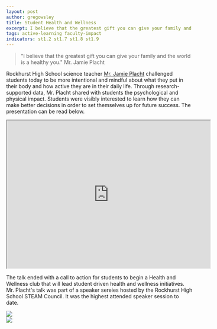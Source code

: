 ```yaml
---
layout: post
author: gregowsley
title: Student Health and Wellness
excerpt: I believe that the greatest gift you can give your family and the world is a healthy you.
tags: active-learning faculty-impact
indicators: st1.2 st1.7 st1.8 st1.9
---
```


<blockquote>"I believe that the greatest gift you can give your family and the world is a healthy you."   Mr. Jamie Placht</blockquote>

Rockhurst High School science teacher [Mr. Jamie Placht](https://alumservicecorps.org/the-beauty-of-the-moment/) challenged students today to be more intentional and mindful about what they put in their body and how active they are in their daily life. Through research-supported data, Mr. Placht shared with students the psychological and physical impact. Students were visibly interested to learn how they can make better decisions in order to set themselves up for future success. The presentation can be read below.
<div class="embed-container">
  <iframe width="550" height="400" src="https://prezi.com/view/VSgw3dqGQofyrAlgcVmF/embed" webkitallowfullscreen="1" mozallowfullscreen="1" allowfullscreen="1"></iframe>
</div>

The talk ended with a call to action for students to begin a Health and Wellness club that will lead student driven health and wellness initiatives. Mr. Placht's talk was part of a speaker sereies hosted by the Rockhurst High School STEAM Council. It was the highest attended speaker session to date. 

<div class="flex-wrapper">
  <div class="x1"><img src="{{ site.baseurl }}/img/HealthWellness1.JPG"></div>
  <div class="x1"><img src="{{ site.baseurl }}/img/HealthWellness2.JPG"></div>
</div>

